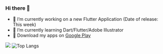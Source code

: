 ### Hi there 👋


- 🔭 I’m currently working on a new Flutter Application (Date of release: This week)
- 🌱 I’m currently learning Dart/Flutter/Adobe Illustrator
- :tada: Download my apps on [Google Play](https://play.google.com/store/apps/dev?id=5420160174600557858)

![](https://github-readme-stats.vercel.app/api?username=HoussemTN&count_private=true&theme=default&show_icons=true&include_all_commits=true)
![Top Langs](https://github-readme-stats.vercel.app/api/top-langs/?username=HoussemTN&langs_count=3)

